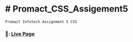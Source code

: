 # # Promact_CSS_Assigement5
    Promact Infotech Assignment 5 CSS

###  :link:: [Live Page](https://jayminvalaki.me/Promact_CSS_Assigement5/)

